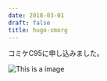 ```yaml
---
date: 2018-03-01
draft: false
title: hugo-smorg
---
```


コミケC95に申し込みました。

![This is a image](/images/180812E_circlecut2half.png)

<!--
[Hugo-smorg]: https://github.com/solutionroute/hugo-smorg
[Bulma]: https://bulma.io/
[Bulmaswatch]: https://jenil.github.io/bulmaswatch/
-->
